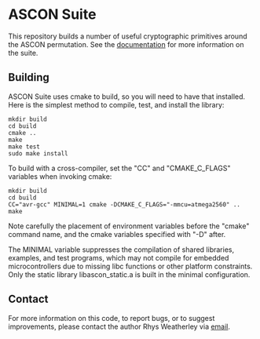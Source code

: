 ASCON Suite
===========

This repository builds a number of useful cryptographic primitives
around the ASCON permutation.  See the
[documentation](https://rweather.github.io/ascon-suite/index.html)
for more information on the suite.

Building
--------

ASCON Suite uses cmake to build, so you will need to have that installed.
Here is the simplest method to compile, test, and install the library:

    mkdir build
    cd build
    cmake ..
    make
    make test
    sudo make install

To build with a cross-compiler, set the "CC" and "CMAKE\_C\_FLAGS"
variables when invoking cmake:

    mkdir build
    cd build
    CC="avr-gcc" MINIMAL=1 cmake -DCMAKE_C_FLAGS="-mmcu=atmega2560" ..
    make

Note carefully the placement of environment variables before the "cmake"
command name, and the cmake variables specified with "-D" after.

The MINIMAL variable suppresses the compilation of shared libraries, examples,
and test programs, which may not compile for embedded microcontrollers due to
missing libc functions or other platform constraints.  Only the static library
libascon\_static.a is built in the minimal configuration.

Contact
-------

For more information on this code, to report bugs, or to suggest
improvements, please contact the author Rhys Weatherley via
[email](mailto:rhys.weatherley@gmail.com).
